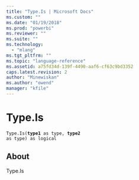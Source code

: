 ```yaml
---
title: "Type.Is | Microsoft Docs"
ms.custom: ""
ms.date: "01/19/2018"
ms.prod: "powerbi"
ms.reviewer: ""
ms.suite: ""
ms.technology: 
  - "mlang"
ms.tgt_pltfrm: ""
ms.topic: "language-reference"
ms.assetid: a75fd34d-139f-4490-aaf6-cf63c9bd3352
caps.latest.revision: 2
author: "Minewiskan"
ms.author: "owend"
manager: "kfile"
---
```

# Type.Is
<code>Type.Is(**type1** as type, **type2** as type) as logical</code>
## About
Type.Is

